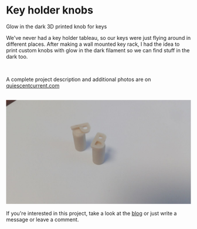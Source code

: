 # Key holder knobs
Glow in the dark 3D printed knob for keys

<p>We've never had a key holder tableau, so our keys were just flying around in different places. After making a wall mounted key rack, I had the idea to print custom knobs with glow in the dark filament so we can find stuff in the dark too. </p><br>

A complete project description and additional photos are on [quiescentcurrent.com](https://quiescentcurrent.com/blog/post.php?p_id=64)<br><br>

![Photo of the knob](https://raw.githubusercontent.com/petl/Key_holder_knob/master/photos/photo5924868786417152823.jpg)


If you\'re interested in this project, take a look at the [blog](https://quiescentcurrent.com/blog/post.php?p_id=64) or just write a message or leave a comment.            
